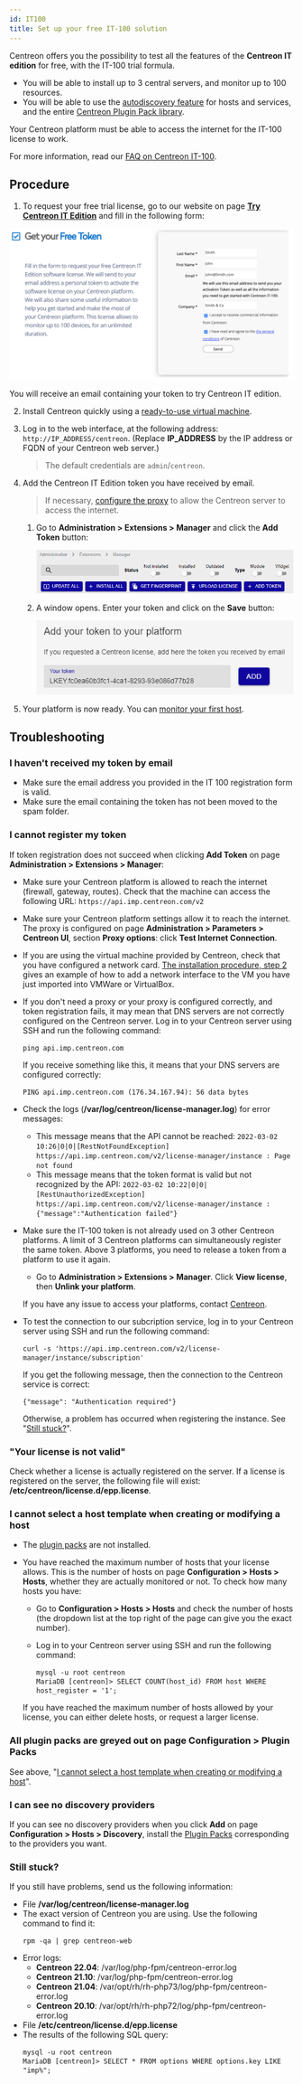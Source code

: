 ```yaml
---
id: IT100
title: Set up your free IT-100 solution
---
```


Centreon offers you the possibility to test all the features of the **Centreon IT edition** for free, with the IT-100 trial formula.

- You will be able to install up to 3 central servers, and monitor up to 100 resources. 
- You will be able to use the [autodiscovery feature](../monitoring/discovery/introduction.md) for hosts and services, and  the entire [Centreon Plugin Pack library](/pp/integrations/plugin-packs/getting-started/introduction).

Your Centreon platform must be able to access the internet for the IT-100 license to work.

For more information, read our [FAQ on Centreon IT-100](https://www.centreon.com/en/faq/faq-centreon-it-100/).

## Procedure

1. To request your free trial license, go to our website on page **[Try Centreon IT Edition](https://www.centreon.com/en/free-trial/)**
and fill in the following form:

  ![image](../assets/getting-started/it_100_free_token_form.png)

  You will receive an email containing your token to try Centreon IT edition.

2. Install Centreon quickly using a [ready-to-use virtual machine](../installation/installation-of-a-central-server/using-virtual-machines.md).

3. Log in to the web interface, at the following address: `http://IP_ADDRESS/centreon`. (Replace **IP_ADDRESS** by the IP address or FQDN of your Centreon web server.)
      
    > The default credentials are `admin`/`centreon`.

4. Add the Centreon IT Edition token you have received by email.
    > If necessary, [configure the proxy](../administration/parameters/centreon-ui.md#proxy-configuration)
    > to allow the Centreon server to access the internet.

      1. Go to **Administration > Extensions > Manager** and click the **Add Token** button:

          ![image](../assets/getting-started/it_100_free_token_add_1.png)

      2. A window opens. Enter your token and click on the **Save** button:

          ![image](../assets/getting-started/it_100_free_token_add_2.png)

5. Your platform is now ready. You can [monitor your first host](first-supervision.md).

## Troubleshooting

### I haven't received my token by email

* Make sure the email address you provided in the IT 100 registration form is valid.
* Make sure the email containing the token has not been moved to the spam folder.

### I cannot register my token

If token registration does not succeed when clicking **Add Token** on page **Administration > Extensions > Manager**:

* Make sure your Centreon platform is allowed to reach the internet (firewall, gateway, routes). Check that the machine can access the following URL: `https://api.imp.centreon.com/v2`

* Make sure your Centreon platform settings allow it to reach the internet. The proxy is configured on page **Administration > Parameters > Centreon UI**, section **Proxy options**: click **Test Internet Connection**.

* If you are using the virtual machine provided by Centreon, check that you have configured a network card. [The installation procedure, step 2](../installation/installation-of-a-central-server/using-virtual-machines.md#step-2--installing-the-virtual-machine) gives an example of how to add a network interface to the VM you have just imported into VMWare or VirtualBox.

* If you don't need a proxy or your proxy is configured correctly, and token registration fails, it may mean that DNS servers are not correctly configured on the Centreon server. Log in to your Centreon server using SSH and run the following command:

  ```shell
  ping api.imp.centreon.com
  ```

  If you receive something like this, it means that your DNS servers are configured correctly:

  ```shell
  PING api.imp.centreon.com (176.34.167.94): 56 data bytes
  ```

* Check the logs (**/var/log/centreon/license-manager.log**) for error messages:

  * This message means that the API cannot be reached: `2022-03-02 10:26|0|0|[RestNotFoundException] https://api.imp.centreon.com/v2/license-manager/instance : Page not found`
  * This message means that the token format is valid but not recognized by the API: `2022-03-02 10:22|0|0|[RestUnauthorizedException] https://api.imp.centreon.com/v2/license-manager/instance : {"message":"Authentication failed"}`

* Make sure the IT-100 token is not already used on 3 other Centreon platforms. A limit of 3 Centreon platforms can simultaneously register the same token. Above 3 platforms, you need to release a token from a platform to use it again.
  * Go to **Administration > Extensions > Manager**. Click **View license**, then **Unlink your platform**.

  If you have any issue to access your platforms, contact [Centreon](mailto:sophie@centreon.com).

* To test the connection to our subcription service, log in to your Centreon server using SSH and run the following command:

  ```shell
  curl -s 'https://api.imp.centreon.com/v2/license-manager/instance/subscription'
  ```

  If you get the following message, then the connection to the Centreon service is correct:

  ```shell
  {"message": "Authentication required"}
  ```

  Otherwise, a problem has occurred when registering the instance. See "[Still stuck?](#still-stuck)".

### "Your license is not valid"

Check whether a license is actually registered on the server. If a license is registered on the server, the following file will exist: **/etc/centreon/license.d/epp.license**.

### I cannot select a host template when creating or modifying a host

* The [plugin packs](../monitoring/pluginpacks.md) are not installed.
* You have reached the maximum number of hosts that your license allows. This is the number of hosts on page **Configuration > Hosts > Hosts**, whether they are actually monitored or not. To check how many hosts you have:

  * Go to **Configuration > Hosts > Hosts** and check the number of hosts (the dropdown list at the top right of the page can give you the exact number).
  * Log in to your Centreon server using SSH and run the following command:

    ```shell
    mysql -u root centreon
    MariaDB [centreon]> SELECT COUNT(host_id) FROM host WHERE host_register = '1';
    ```

  If you have reached the maximum number of hosts allowed by your license, you can either delete hosts, or request a larger license.

### All plugin packs are greyed out on page Configuration > Plugin Packs

See above, "[I cannot select a host template when creating or modifying a host](#i-cannot-select-a-host-template-when-creating-or-modifying-a-host)".

### I can see no discovery providers

If you can see no discovery providers when you click **Add** on page **Configuration > Hosts > Discovery**,
install the [Plugin Packs](../monitoring/pluginpacks.md) corresponding to the providers you want.

### Still stuck?

If you still have problems, send us the following information:

* File **/var/log/centreon/license-manager.log**
* The exact version of Centreon you are using. Use the following command to find it:
  ```shell
  rpm -qa | grep centreon-web
  ```
* Error logs:
  * **Centreon 22.04**: /var/log/php-fpm/centreon-error.log
  * **Centreon 21.10**: /var/log/php-fpm/centreon-error.log
  * **Centreon 21.04**: /var/opt/rh/rh-php73/log/php-fpm/centreon-error.log
  * **Centreon 20.10**: /var/opt/rh/rh-php72/log/php-fpm/centreon-error.log
* File **/etc/centreon/license.d/epp.license**
* The results of the following SQL query:
  ```shell
  mysql -u root centreon
  MariaDB [centreon]> SELECT * FROM options WHERE options.key LIKE "imp%";
  ```
